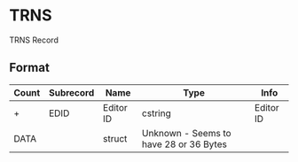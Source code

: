 TRNS
====

TRNS Record

## Format

Count | Subrecord | Name | Type | Info
------|-------|------|------|-----
+ | EDID | Editor ID | cstring | Editor ID
 | DATA | | struct | Unknown - Seems to have 28 or 36 Bytes
